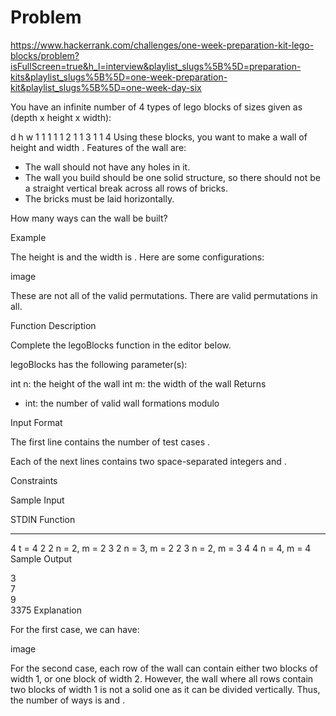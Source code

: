 # Problem
https://www.hackerrank.com/challenges/one-week-preparation-kit-lego-blocks/problem?isFullScreen=true&h_l=interview&playlist_slugs%5B%5D=preparation-kits&playlist_slugs%5B%5D=one-week-preparation-kit&playlist_slugs%5B%5D=one-week-day-six

You have an infinite number of 4 types of lego blocks of sizes given as (depth x height x width):

d	h	w
1	1	1
1	1	2
1	1	3
1	1	4
Using these blocks, you want to make a wall of height  and width . Features of the wall are:

- The wall should not have any holes in it.
- The wall you build should be one solid structure, so there should not be a straight vertical break across all rows of bricks.
- The bricks must be laid horizontally.

How many ways can the wall be built?

Example



The height is  and the width is . Here are some configurations:

image

These are not all of the valid permutations. There are  valid permutations in all.

Function Description

Complete the legoBlocks function in the editor below.

legoBlocks has the following parameter(s):

int n: the height of the wall
int m: the width of the wall
Returns
- int: the number of valid wall formations modulo

Input Format

The first line contains the number of test cases .

Each of the next  lines contains two space-separated integers  and .

Constraints



Sample Input

STDIN   Function
-----   --------
4       t = 4
2 2     n = 2, m = 2
3 2     n = 3, m = 2
2 3     n = 2, m = 3
4 4     n = 4, m = 4
Sample Output

3  
7  
9  
3375
Explanation

For the first case, we can have:

image


For the second case, each row of the wall can contain either two blocks of width 1, or one block of width 2. However, the wall where all rows contain two blocks of width 1 is not a solid one as it can be divided vertically. Thus, the number of ways is  and .
